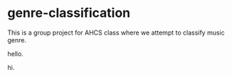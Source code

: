# genre-classification
This is a group project for AHCS class where we attempt to classify music genre.

hello.

hi.